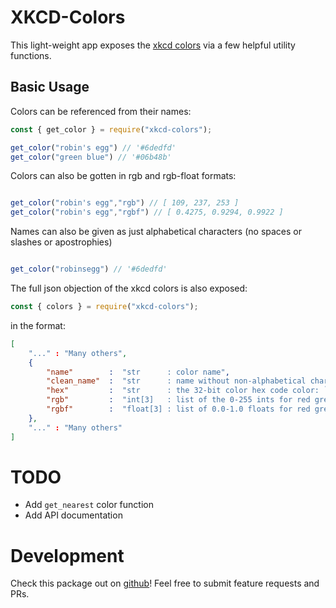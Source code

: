 # XKCD-Colors
This light-weight app exposes the [xkcd colors](https://xkcd.com/color/rgb/) via a few helpful utility functions.

## Basic Usage
Colors can be referenced from their names:
```js
const { get_color } = require("xkcd-colors");

get_color("robin's egg") // '#6dedfd'
get_color("green blue") // '#06b48b'
```

Colors can also be gotten in rgb and rgb-float formats:
```js

get_color("robin's egg","rgb") // [ 109, 237, 253 ]
get_color("robin's egg","rgbf") // [ 0.4275, 0.9294, 0.9922 ]
```

Names can also be given as just alphabetical characters (no spaces or slashes or apostrophies)
```js

get_color("robinsegg") // '#6dedfd'
```


The full json objection of the xkcd colors is also exposed:
```js
const { colors } = require("xkcd-colors");
```
in the format:
```json
[
    "..." : "Many others",
    {
        "name"        :  "str      : color name",
        "clean_name"  :  "str      : name without non-alphabetical characters",
        "hex"         :  "str      : the 32-bit color hex code color: `#aaaaaa`",
        "rgb"         :  "int[3]   : list of the 0-255 ints for red green and blue",
        "rgbf"        :  "float[3] : list of 0.0-1.0 floats for red green and blue"
    },
    "..." : "Many others"
]
```


# TODO
 - Add `get_nearest` color function
 - Add API documentation

# Development
Check this package out on [github](https://github.com/jonathanvanschenck/xkcd-colors)! Feel free to submit feature requests and PRs.
